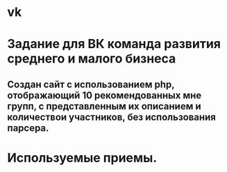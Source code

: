 # vk
Задание для ВК команда развития среднего и малого бизнеса
========================
Создан сайт с использованием php, отображающий 10 рекомендованных мне групп, с представленным их описанием и количествои участников, без использования парсера.
-------------------------
Используемые приемы.
========================
